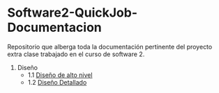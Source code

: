 # Software2-QuickJob-Documentacion

Repositorio que alberga toda la documentación pertinente del proyecto extra clase trabajado en el curso de software 2.

 1. Diseño
    - 1.1 [Diseño de alto nivel](https://github.com/goku2014/Trabajo/tree/main/Desing-high-level)
    - 1.2 [Diseño Detallado](https://github.com/F3liP3L/Software2-QuickJob-Documentacion/tree/main/assets)
